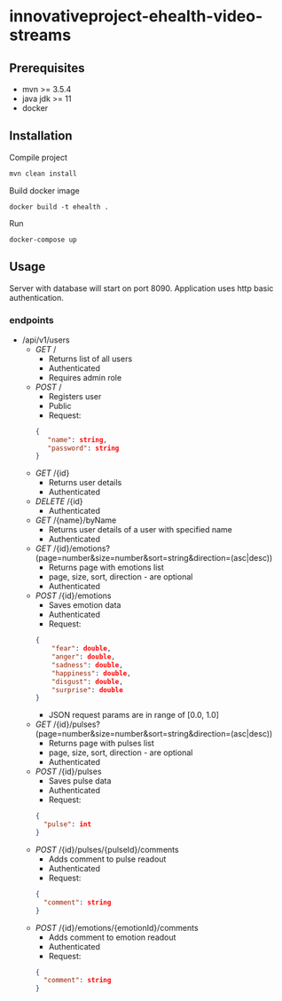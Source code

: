 # innovativeproject-ehealth-video-streams

## Prerequisites
* mvn >= 3.5.4
* java jdk >= 11
* docker

## Installation

Compile project

```bash
mvn clean install
```

Build docker image

```
docker build -t ehealth .
```

Run

```
docker-compose up
```

## Usage
Server with database will start on port 8090.
Application uses http basic authentication.


### endpoints

* /api/v1/users
    * _GET_ /
        * Returns list of all users
        * Authenticated
        * Requires admin role
     * _POST_ /
        * Registers user
        * Public
        * Request: 
        ```json
        {
           "name": string,
           "password": string
        }
        ```
    * _GET_ /{id}
        * Returns user details
        * Authenticated
    * _DELETE_ /{id}
        * Authenticated
    * _GET_ /{name}/byName
        * Returns user details of a user with specified name
        * Authenticated
    * _GET_ /{id}/emotions?(page=number&size=number&sort=string&direction=(asc|desc))
        * Returns page with emotions list
        * page, size, sort, direction - are optional
        * Authenticated
    * _POST_ /{id}/emotions
        * Saves emotion data
        * Authenticated
        * Request:
        ```json
        {
            "fear": double,
            "anger": double,
            "sadness": double,
            "happiness": double,
            "disgust": double,
            "surprise": double
        }
        ```
        * JSON request params are in range of [0.0, 1.0]
    * _GET_ /{id}/pulses?(page=number&size=number&sort=string&direction=(asc|desc)) 
        * Returns page with pulses list
        * page, size, sort, direction - are optional
        * Authenticated
    * _POST_ /{id}/pulses
        * Saves pulse data
        * Authenticated
        * Request:
        ```json
        {
          "pulse": int
        }
        ```
    * _POST_ /{id}/pulses/{pulseId}/comments
        * Adds comment to pulse readout
        * Authenticated
        * Request:
        ```json
        {
          "comment": string
        }
        ```
    * _POST_ /{id}/emotions/{emotionId}/comments
        * Adds comment to emotion readout
        * Authenticated
        * Request:
        ```json
        {
          "comment": string
        }
        ```
    
